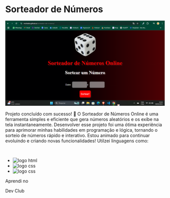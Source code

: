 <h1>Sorteador de Números</h1>

<img src="./assets/Captura de tela 2025-03-09 215421.png"></img>

<p>Projeto concluído com sucesso! 🎉 O Sorteador de Números Online é uma ferramenta simples e eficiente que gera números aleatórios e os exibe na tela instantaneamente. Desenvolver esse projeto foi uma ótima experiência para aprimorar minhas habilidades em programação e lógica, tornando o sorteio de números rápido e interativo. Estou animado para continuar evoluindo e criando novas funcionalidades! Utilzei linguagens como:</p>
<br>
<ul>
<li> 
  <img src="https://img.shields.io/badge/HTML5-E34F26?style=for-the-badge&logo=html5&logoColor=white" alt="logo html" /> 
</li>

<li>
  <img src="https://img.shields.io/badge/CSS3-1572B6?style=for-the-badge&logo=css3&logoColor=white" alt="logo css" /> 
</li>

<li>
  <img src="https://img.shields.io/badge/JavaScript-F7DF1E?style=for-the-badge&logo=javascript&logoColor=black" alt="logo css" /> 
</li>
</ul>

<p>Aprendi no</p>
<a href"https://rodolfomori.com.br/devclub/">Dev Club</a>
